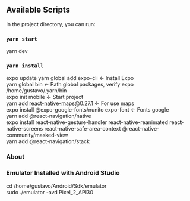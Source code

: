 ## Available Scripts
In the project directory, you can run:

### `yarn start`
yarn dev <br/>

### `yarn install`
expo update
yarn global add expo-cli <- Install Expo <br/>
yarn global bin <- Path global packages, verify expo <br/>
/home/gustavo/.yarn/bin <br/>
expo init mobile <- Start project <br/>
yarn add react-native-maps@0.27.1 <- For use maps <br/>
expo install @expo-google-fonts/nunito expo-font <- Fonts google <br/>
yarn add @react-navigation/native <br/>
expo install react-native-gesture-handler react-native-reanimated react-native-screens react-native-safe-area-context @react-native-community/masked-view <br/>
yarn add @react-navigation/stack <br/>

### About
### Emulator Installed with Android Studio
cd /home/gustavo/Android/Sdk/emulator <br/>
sudo ./emulator -avd Pixel_2_API30